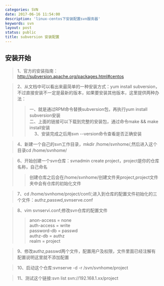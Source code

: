 ```yaml
---
categories: SVN
date: 2017-06-16 11:54:00
description: 'linux-centos下安装配置svn服务器'
keywords: svn
layout: post
status: public
title: subversion 安装配置
---
```


## 安装开始
>1、官方的安装指南：http://subversion.apache.org/packages.html#centos<br/>
    
>2、从文档中可以看出来最简单的一种安装方式：yum install subversion，不过直接安装不一定是最新的版本，如果要安装其他版本，这里提供两种办法：<br/>
>>一、就是通过RPM命令替换subversion包，再执行yum install subversion安装<br/>
>>二、上面的链接可以下载到完整的安装包，通过命令make && make install安装<br/>
    
>3、安装完成之后用svn --version命令查看是否正确安装<br/>
    
>4、新建一个自己的svn工作目录，mkdir /home/svnhome/,然后进入这个目录cd /home/svnhome/<br/>
    
>6、开始创建一个svn仓库：svnadmin create project，project是你的仓库名称，自己命名<br/>
>>创建仓库之后会在/home/svnhome/创建文件夹project,project文件夹中会有仓库的初始化文件<br/>
        
>7、cd /home/svnhome/project/conf/;进入到仓库的配置文件初始化的三个文件：authz,passwd,svnserve.conf<br/>

>8、vim svnservi.conf;修改svn仓库的配置文件<br/>
>>anon-access = none<br/>
>>auth-access = write<br/>
>>password-db = passwd<br/>
>>authz-db = authz<br/>
>>realm = project<br/>

>9、修改authz,passwd两个文件，配置用户及权限，文件里面已经注解有配置说明这里就不添加配置<br/>

>10、启动这个仓库:svnserve -d -r /svn/svnhome/project<br/>

>11、测试这个链接:svn list svn://192.168.1.xx/project 
